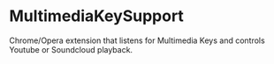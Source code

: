 # MultimediaKeySupport
Chrome/Opera extension that listens for Multimedia Keys and controls Youtube or Soundcloud playback.
